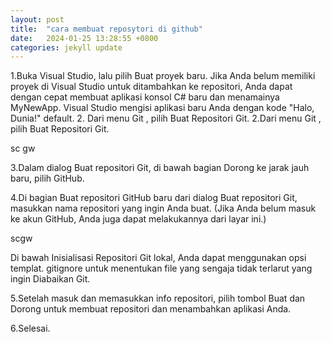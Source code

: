 ```yaml
---
layout: post
title:  "cara membuat reposytori di github"
date:   2024-01-25 13:28:55 +0800
categories: jekyll update
---
```


1.Buka Visual Studio, lalu pilih Buat proyek baru. Jika Anda belum memiliki proyek di Visual Studio untuk ditambahkan ke repositori, Anda dapat dengan cepat membuat aplikasi konsol C# baru dan menamainya MyNewApp. Visual Studio mengisi aplikasi baru Anda dengan kode "Halo, Dunia!" default. 2. Dari menu Git , pilih Buat Repositori Git.
2.Dari menu Git , pilih Buat Repositori Git.

sc gw

3.Dalam dialog Buat repositori Git, di bawah bagian Dorong ke jarak jauh baru, pilih GitHub.

4.Di bagian Buat repositori GitHub baru dari dialog Buat repositori Git, masukkan nama repositori yang ingin Anda buat. (Jika Anda belum masuk ke akun GitHub, Anda juga dapat melakukannya dari layar ini.)

scgw

Di bawah Inisialisasi Repositori Git lokal, Anda dapat menggunakan opsi templat. gitignore untuk menentukan file yang sengaja tidak terlarut yang ingin Diabaikan Git.

5.Setelah masuk dan memasukkan info repositori, pilih tombol Buat dan Dorong untuk membuat repositori dan menambahkan aplikasi Anda.

6.Selesai.